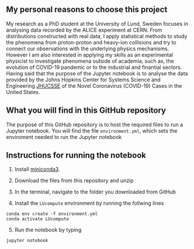 ## My personal reasons to choose this project
My research as a PhD student at the University of Lund, Sweden focuses in analysing data recorded by the ALICE experiment at CERN. From distributions constructed with real data, I apply statistical methods to study the phenomena from proton-proton and heavy-ion collisions and try to connect our observations with the underlying physics mechanisms.
However I am also interested in applying my skills as an experimental physicist to investigate phenomena outside of academia, such as, the evolution of COVID-19 pandemic or to the industrial and finantial sectors. Having said that the purpose of the Jupyter notebook is to analyse the data provided by the Johns Hopkins Center for Systems Science and Engineering [JHUCSSE](https://github.com/CSSEGISandData) of the Novel Coronavirus (COVID-19) Cases in the United States.


## What you will find in this GitHub repository

The purpose of this GitHub repository is to host the required files to run a Jupyter notebook. You will find the file ``` environment.yml ```, which sets the enviroment needed to run the Jupyter notebook 

## Instructions for running the notebook

1. Install [miniconda3](https://docs.conda.io/en/latest/miniconda.html).

2. Download the files from this repository and unzip

3. In the terminal, navigate to the folder you downloaded from GitHub

4. Install the ``` LUcompute ``` environment by running the follwing lines  
	
  ```
  conda env create -f environment.yml
  conda activate LUcompute	  
  ```
5. Run the notebook by typing
```
jupyter notebook
```
